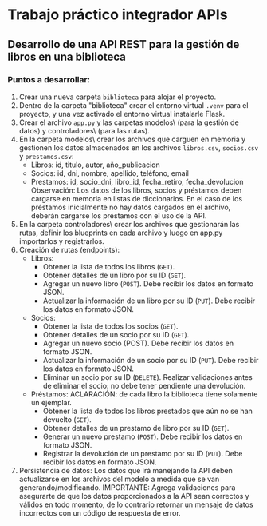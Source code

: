 # Trabajo práctico integrador APIs

## Desarrollo de una API REST para la gestión de libros en una biblioteca

### Puntos a desarrollar:

1. Crear una nueva carpeta ```biblioteca``` para alojar el proyecto.
2. Dentro de la carpeta "biblioteca" crear el entorno virtual ```.venv``` para el proyecto, y una vez activado el entorno virtual instalarle Flask.
3. Crear el archivo ```app.py``` y las carpetas modelos\ (para la gestión de datos) y controladores\ (para las rutas).
4. En la carpeta modelos\ crear los archivos que carguen en memoria y gestionen los datos almacenados en los archivos ```libros.csv```, ```socios.csv``` y ```prestamos.csv```:
    * Libros: id, titulo, autor, año_publicacion
    * Socios: id, dni, nombre, apellido, teléfono, email
    * Prestamos: id, socio_dni, libro_id, fecha_retiro, fecha_devolucion Observación: Los datos de los libros, socios y préstamos deben cargarse en memoria en listas de diccionarios. En el caso de los préstamos inicialmente no hay datos cargados en el archivo, deberán cargarse los préstamos con el uso de la API.
5. En la carpeta controladores\ crear los archivos que gestionarán las rutas, definir los blueprints en cada archivo y luego en app.py importarlos y registrarlos.
6. Creación de rutas (endpoints):
    * Libros:
        * Obtener la lista de todos los libros (```GET```).
        * Obtener detalles de un libro por su ID (```GET```).
        * Agregar un nuevo libro (```POST```). Debe recibir los datos en formato JSON.
        * Actualizar la información de un libro por su ID (```PUT```). Debe recibir los datos en formato JSON.
    * Socios:
        * Obtener la lista de todos los socios (```GET```).
        * Obtener detalles de un socio por su ID (```GET```).
        * Agregar un nuevo socio (POST). Debe recibir los datos en formato JSON.
        * Actualizar la información de un socio por su ID (```PUT```). Debe recibir los datos en formato JSON.
        * Eliminar un socio por su ID (```DELETE```). Realizar validaciones antes de eliminar el socio: no debe tener pendiente una devolución.
    * Préstamos: ACLARACIÓN: de cada libro la biblioteca tiene solamente un ejemplar.
        * Obtener la lista de todos los libros prestados que aún no se han devuelto (```GET```).
        * Obtener detalles de un prestamo de libro por su ID (```GET```).
        * Generar un nuevo prestamo (```POST```). Debe recibir los datos en formato JSON.
        * Registrar la devolución de un prestamo por su ID (```PUT```). Debe recibir los datos en formato JSON.
7. Persistencia de datos: Los datos que irá manejando la API deben actualizarse en los archivos del modelo a medida que se van generando/modificando.
IMPORTANTE: Agrega validaciones para asegurarte de que los datos proporcionados a la API sean correctos y válidos en todo momento, de lo contrario retornar un mensaje de datos incorrectos con un código de respuesta de error.